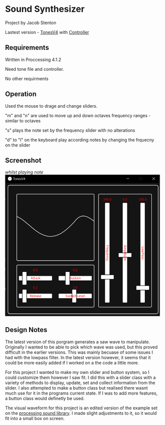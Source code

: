 # Sound Synthesizer

Project by Jacob Stenton

Lastest version - [TonesV4](/Assignment/SoundSythesizer/TonesV4/TonesV4.pde) with [Controller](/Assignment/SoundSythesizer/TonesV4/TonesV4.pde)

## Requirements

Written in Proccessing 4.1.2

Need tone file and controller.

No other requirments

## Operation

Used the mouse to drage and change sliders.

"m" and "n" are used to move up and down octaves frequency ranges - similar to octaves

"s" plays the note set by the frequency slider with no alterations

"d" to "l" on the keyboard play according notes by changing the frquecny on the slider

## Screenshot
*whilst playing note*
![TonesV4](/Assignment/Images/TonesV4Screeny.PNG)

## Design Notes

The latest version of this porgram generates a saw wave to manipulate. Originally I wanted to be able to pick which wave was used, but this proved difficult in the earlier versions. This was mainly becuase of some issues I had with the lowpass filter. In the latest version however, it seems that it could be more easily added if I worked on a the code a little more.

For this project I wanted to make my own slider and button system, so I could customize them however I saw fit. I did this with a slider class with a variety of methods to display, update, set and collect information from the slider. I also attempted to make a button class but realised there wasnt much use for it in the programs current state. If I was to add more features, a button class would definetly be used.

The visual waveform for this project is an edited version of the example set on the [processing sound library](https://processing.org/reference/libraries/sound/Waveform.html). I made slight adjustments to it, so it would fit into a small box on screen.


